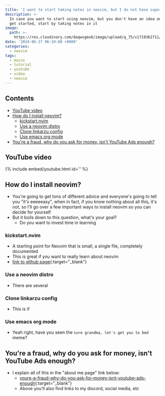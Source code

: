 ```yaml
---
title: 'I want to start taking notes in neovim, but I do not have superpowers'
description: >-
  In case you want to start using neovim, but you don't have an idea on how to
  get started, start by taking notes in it
image:
  path: >-
    https://res.cloudinary.com/daqwsgmx6/image/upload/q_75/v1719362711/youtube/macos/alacritty-to-kitty.avif
date: '2024-06-27 06:10:00 +0000'
categories:
  - neovim
tags:
  - macos
  - tutorial
  - youtube
  - video
  - neovim
---
```

## Contents

<!-- toc -->

- [YouTube video](#youtube-video)
- [How do I install neovim?](#how-do-i-install-neovim)
  * [kickstart.nvim](#kickstartnvim)
  * [Use a neovim distro](#use-a-neovim-distro)
  * [Clone linkarzu config](#clone-linkarzu-config)
  * [Use emacs org mode](#use-emacs-org-mode)
- [You're a fraud, why do you ask for money, isn't YouTube Ads enough?](#youre-a-fraud-why-do-you-ask-for-money-isnt-youtube-ads-enough)

<!-- tocstop -->

## YouTube video

{% include embed/youtube.html id='' %}

## How do I install neovim?

- You're going to get tons of different advice and everyone's going to tell you
  "it's eeeeeasy", when in fact, if you know nothing about all this, it's not,
  so I'll go over a few important ways to install neovim so you can decide for
  yourself
- But it boils down to this question, what's your goal?
  - Do you want to invest time in learning

### kickstart.nvim

- A starting point for Neovim that is small, a single file, completely
  documented
- This is great if you want to really learn about neovim
- [link to github page](https://github.com/nvim-lua/kickstart.nvim){:target="\_blank"}

### Use a neovim distro

- There are several

### Clone linkarzu config

- This is if

### Use emacs org mode

- Yeah right, have you seen the `sure grandma, let's get you to bed` meme?
<!-- TODO: Item about a future video -->

## You're a fraud, why do you ask for money, isn't YouTube Ads enough?

- I explain all of this in the "about me page" link below:
  - [youre-a-fraud-why-do-you-ask-for-money-isnt-youtube-ads-enough](https://linkarzu.com/about/#youre-a-fraud-why-do-you-ask-for-money-isnt-youtube-ads-enough){:target="\_blank"}
  - Above you'll also find links to my discord, social media, etc

